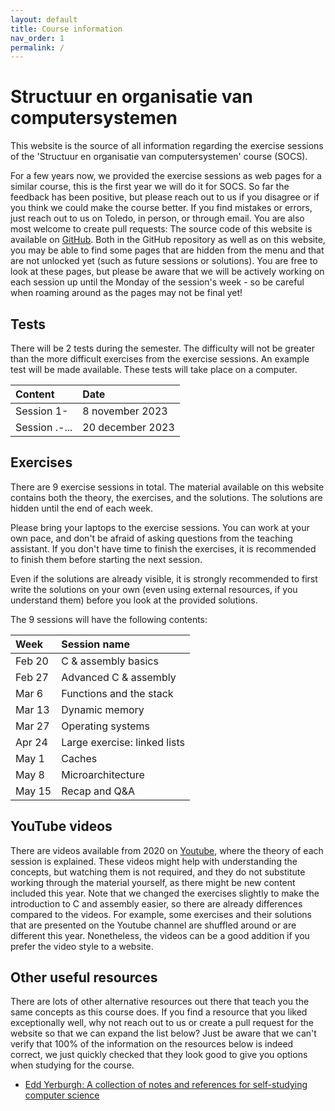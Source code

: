 ```yaml
---
layout: default
title: Course information
nav_order: 1
permalink: /
---
```


# Structuur en organisatie van computersystemen

This website is the source of all information regarding the exercise sessions of the
'Structuur en organisatie van computersystemen' course (SOCS).

For a few years now, we provided the exercise sessions as web pages for a similar course, this is the first year we will do it for SOCS. So far the feedback has been positive, but please reach out to us if you disagree or if you think we could make the course better. If you find mistakes or errors, just reach out to us on Toledo, in person, or through email. You are also most welcome to create pull requests: The source code of this website is available on [GitHub](https://github.com/socs-kul/socs-kul.github.io). Both in the GitHub repository as well as on this website, you may be able to find some pages that are hidden from the menu and that are not unlocked yet (such as future sessions or solutions). You are free to look at these pages, but please be aware that we will be actively working on each session up until the Monday of the session's week - so be careful when roaming around as the pages may not be final yet!

## Tests
There will be 2 tests during the semester. The difficulty will not be greater than the more difficult exercises from the exercise sessions. An example test will be made available.
These tests will take place on a computer.

| Content       | Date             |
| :-----        | :-----------     |
| Session 1-    | 8 november 2023  |
| Session .-... | 20 december 2023 |

## Exercises

There are 9 exercise sessions in total. The material available on this website contains
both the theory, the exercises, and the solutions. The solutions are hidden until the end
of each week.

Please bring your laptops to the exercise sessions. You can work at your own pace, and don't
be afraid of asking questions from the teaching assistant. If you don't have time to finish
the exercises, it is recommended to finish them before starting the next session.

Even if the solutions are already visible, it is strongly recommended to first write the
solutions on your own (even using external resources, if you understand them) before you
look at the provided solutions.

The 9 sessions will have the following contents:

| Week   | Session name |
| :----- | :----------- |
| Feb 20 | C & assembly basics |
| Feb 27 | Advanced C & assembly |
| Mar 6  | Functions and the stack |
| Mar 13 | Dynamic memory |
| Mar 27 | Operating systems |
| Apr 24 | Large exercise: linked lists |
| May 1  | Caches |
| May 8  | Microarchitecture |
| May 15 | Recap and Q&A |

## YouTube videos

There are videos available from 2020 on [Youtube](https://www.youtube.com/playlist?list=PLMXWnt556xY4Sexd5FMBc-ZF7pFb2SLnU), where the theory of each session is explained.
These videos might help with understanding the concepts, but watching them is not required,
and they do not substitute working through the material yourself, as there might be new
content included this year.
Note that we changed the exercises slightly to make the introduction to C and assembly easier, so there are already differences compared to the videos. For example, some exercises and their solutions that are presented on the Youtube channel are shuffled around or are different this year. Nonetheless, the videos can be a good addition if you prefer the video style to a website.

## Other useful resources

There are lots of other alternative resources out there that teach you the same concepts as this course does. If you find a resource that you liked exceptionally well, why not reach out to us or create a pull request for the website so that we can expand the list below? Just be aware that we can't verify that 100% of the information on the resources below is indeed correct, we just quickly checked that they look good to give you options when studying for the course.

- [Edd Yerburgh: A collection of notes and references for self-studying computer science](https://notes.eddyerburgh.me/computer-architecture)
